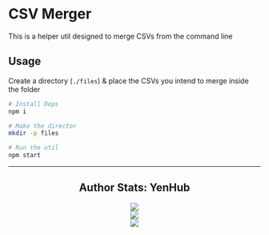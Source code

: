 # CSV Merger

This is a helper util designed to merge CSVs from the command line

## Usage

Create a directory (`./files`) & place the CSVs you intend to merge inside the folder

```bash
# Install Deps
npm i

# Make the director
mkdir -p files

# Run the util
npm start
```

---

<h2 align="center">Author Stats: YenHub</h2>

<p align="center">
    <img src="https://github-readme-stats.vercel.app/api/top-langs/?username=YenHub&theme=blue-green" /><br>
    <img src="https://github-readme-streak-stats.herokuapp.com/?user=YenHub&theme=blue-green" /><br>
    <img src="https://github-profile-trophy.vercel.app/?username=YenHub&theme=discord" />
</p>
